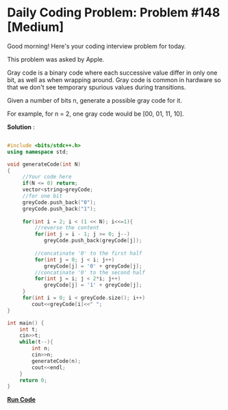 
# Daily Coding Problem: Problem #148 [Medium]

Good morning! Here's your coding interview problem for today.

This problem was asked by Apple.

Gray code is a binary code where each successive value differ in only one bit, as well as when wrapping around. Gray code is common in hardware so that we don't see temporary spurious values during transitions.

Given a number of bits n, generate a possible gray code for it.

For example, for n = 2, one gray code would be [00, 01, 11, 10].

**Solution** :

```cpp

#include <bits/stdc++.h>
using namespace std;

void generateCode(int N)
{
     //Your code here
     if(N <= 0) return;
     vector<string>greyCode;
     //for one bit
     greyCode.push_back("0");
     greyCode.push_back("1");
     
     for(int i = 2; i < (1 << N); i<<=1){
         //reverse the content 
         for(int j = i - 1; j >= 0; j--)
            greyCode.push_back(greyCode[j]);
        
         //concatinate '0' to the first half
         for(int j = 0; j < i; j++)
            greyCode[j] = '0' + greyCode[j];
         //concatinate '0' to the second half
         for(int j = i; j < 2*i; j++)
            greyCode[j] = '1' + greyCode[j];
     }
     for(int i = 0; i < greyCode.size(); i++)
        cout<<greyCode[i]<<" ";
}

int main() {
    int t;
    cin>>t;
    while(t--){
        int n;
        cin>>n;
        generateCode(n);
        cout<<endl;
    }
    return 0;
}


```

**[Run Code](https://ide.geeksforgeeks.org/7PqXxYGycU)**